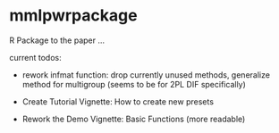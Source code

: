 
<!-- README.md is generated from README.Rmd. Please edit that file -->

# mmlpwrpackage

<!-- badges: start -->

<!-- badges: end -->

R Package to the paper …

current todos:

  - rework infmat function: drop currently unused methods, generalize
    method for multigroup (seems to be for 2PL DIF specifically)

  - Create Tutorial Vignette: How to create new presets

  - Rework the Demo Vignette: Basic Functions (more readable)
